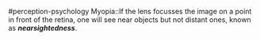 #perception-psychology 
Myopia::If the lens focusses the image on a point in front of the retina, one will see near objects but not distant ones, known as ***nearsightedness***.
<!--SR:!2024-02-05,3,250-->